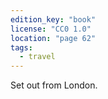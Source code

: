 ```yaml
---
edition_key: "book"
license: "CC0 1.0"
location: "page 62"
tags:
  - travel
---
```

Set out from London.
